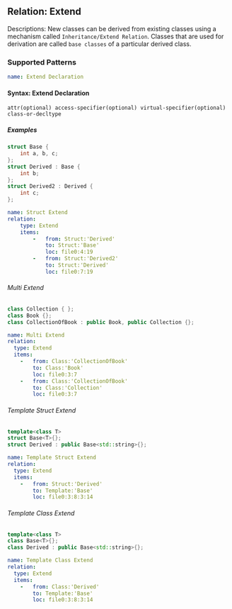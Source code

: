 ## Relation: Extend
Descriptions: New classes can be derived from existing classes using a mechanism called `Inheritance/Extend Relation`. Classes that are used for derivation are called `base classes` of a particular derived class. 

### Supported Patterns
```yaml
name: Extend Declaration
```
#### Syntax: Extend Declaration
```text
attr(optional) access-specifier(optional) virtual-specifier(optional) class-or-decltype		
```

##### Examples

```cpp
struct Base {
    int a, b, c;
};
struct Derived : Base {
    int b;
};
struct Derived2 : Derived {
    int c;
};
```

```yaml
name: Struct Extend 
relation:
    type: Extend
    items:
        -   from: Struct:'Derived'
            to: Struct:'Base'
            loc: file0:4:19
        -   from: Struct:'Derived2'
            to: Struct:'Derived'
            loc: file0:7:19
```


###### Multi Extend

```cpp
class Collection { };
class Book {};
class CollectionOfBook : public Book, public Collection {};
```
```yaml
name: Multi Extend
relation:
  type: Extend
  items:
    -   from: Class:'CollectionOfBook'
        to: Class:'Book'
        loc: file0:3:7
    -   from: Class:'CollectionOfBook'
        to: Class:'Collection'
        loc: file0:3:7
```

###### Template Struct Extend

```cpp
template<class T>
struct Base<T>{};
struct Derived : public Base<std::string>{};
```
```yaml
name: Template Struct Extend
relation:
  type: Extend
  items:
    -   from: Struct:'Derived'
        to: Template:'Base'
        loc: file0:3:8:3:14
```


###### Template Class Extend

```cpp
template<class T>
class Base<T>{};
class Derived : public Base<std::string>{};
```
```yaml
name: Template Class Extend
relation:
  type: Extend
  items:
    -   from: Class:'Derived'
        to: Template:'Base'
        loc: file0:3:8:3:14
```